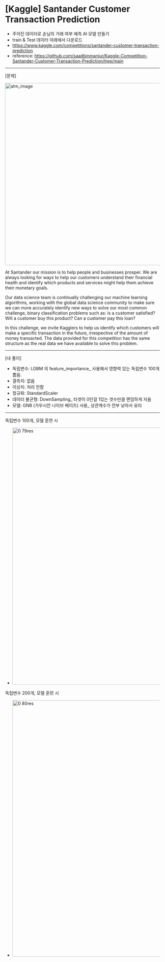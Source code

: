 # [Kaggle] Santander Customer Transaction Prediction
- 주어진 데이터로 손님의 거래 여부 예측 AI 모델 만들기
- train & Test 데이터 아래에서 다운로드
- https://www.kaggle.com/competitions/santander-customer-transaction-prediction
- reference: https://github.com/saadbinmanjur/Kaggle-Competition-Santander-Customer-Transaction-Prediction/tree/main
---
[문제]

<img width="594" alt="atm_image" src="https://github.com/user-attachments/assets/226d0e74-7bff-4aee-bd38-3b9d77b37a21" />

At Santander our mission is to help people and businesses prosper. We are always looking for ways to help our customers understand their financial health and identify which products and services might help them achieve their monetary goals.

Our data science team is continually challenging our machine learning algorithms, working with the global data science community to make sure we can more accurately identify new ways to solve our most common challenge, binary classification problems such as: is a customer satisfied? Will a customer buy this product? Can a customer pay this loan?

In this challenge, we invite Kagglers to help us identify which customers will make a specific transaction in the future, irrespective of the amount of money transacted. The data provided for this competition has the same structure as the real data we have available to solve this problem.

---

[내 풀이]
- 독립변수: LGBM 의 feature_importance_ 사용해서 영향력 있는 독립변수 100개 뽑음.
- 결측치: 없음
- 이상치: 처리 안함
- 정규화: StandardScaler
- 데이터 불균형: DownSampling_ 타겟이 0인걸 1있는 갯수만큼 랜덤하게 지움
- 모델: GNB (가우시안 나이브 베이즈) 사용_ 상관계수가 전부 낮아서 유리

---
독립변수 100개, 모델 훈련 시
- <img width="837" alt="0 79res" src="https://github.com/user-attachments/assets/3f23369b-9b93-42e3-9d1d-22ac470de5e8" />

독립변수 200개, 모델 훈련 시
- <img width="836" alt="0 80res" src="https://github.com/user-attachments/assets/1a358036-2b14-4d47-b562-ef3327ed2f96" />
